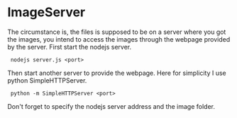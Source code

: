 # ImageServer

The circumstance is, the files is supposed to be on a server where you got the images, you intend to access the images through the webpage provided by the server.
First start the nodejs server.

    
     nodejs server.js <port>

Then start another server to provide the webpage. Here for simplicity I use python SimpleHTTPServer.

     python -m SimpleHTTPServer <port>

Don't forget to specify the nodejs server address and the image folder.
